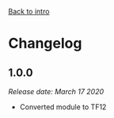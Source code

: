 
[Back to intro](README.md)

# Changelog

## 1.0.0
*Release date:  March 17 2020*
* Converted module to TF12
